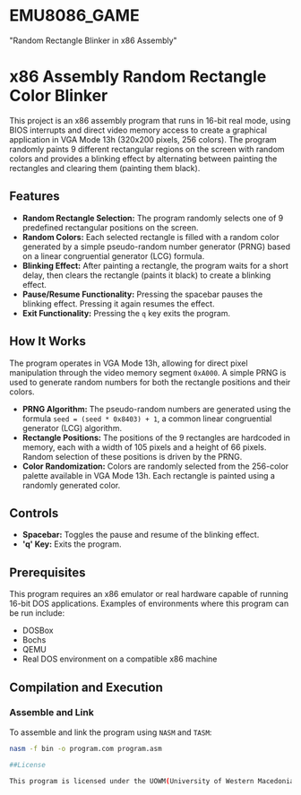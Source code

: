 # EMU8086_GAME
"Random Rectangle Blinker in x86 Assembly"

# x86 Assembly Random Rectangle Color Blinker

This project is an x86 assembly program that runs in 16-bit real mode, using BIOS interrupts and direct video memory access to create a graphical application in VGA Mode 13h (320x200 pixels, 256 colors). The program randomly paints 9 different rectangular regions on the screen with random colors and provides a blinking effect by alternating between painting the rectangles and clearing them (painting them black).

## Features
- **Random Rectangle Selection:** The program randomly selects one of 9 predefined rectangular positions on the screen.
- **Random Colors:** Each selected rectangle is filled with a random color generated by a simple pseudo-random number generator (PRNG) based on a linear congruential generator (LCG) formula.
- **Blinking Effect:** After painting a rectangle, the program waits for a short delay, then clears the rectangle (paints it black) to create a blinking effect.
- **Pause/Resume Functionality:** Pressing the spacebar pauses the blinking effect. Pressing it again resumes the effect.
- **Exit Functionality:** Pressing the `q` key exits the program.

## How It Works
The program operates in VGA Mode 13h, allowing for direct pixel manipulation through the video memory segment `0xA000`. A simple PRNG is used to generate random numbers for both the rectangle positions and their colors.

- **PRNG Algorithm:** The pseudo-random numbers are generated using the formula `seed = (seed * 0x8403) + 1`, a common linear congruential generator (LCG) algorithm.
- **Rectangle Positions:** The positions of the 9 rectangles are hardcoded in memory, each with a width of 105 pixels and a height of 66 pixels. Random selection of these positions is driven by the PRNG.
- **Color Randomization:** Colors are randomly selected from the 256-color palette available in VGA Mode 13h. Each rectangle is painted using a randomly generated color.

## Controls
- **Spacebar:** Toggles the pause and resume of the blinking effect.
- **'q' Key:** Exits the program.

## Prerequisites
This program requires an x86 emulator or real hardware capable of running 16-bit DOS applications. Examples of environments where this program can be run include:
- DOSBox
- Bochs
- QEMU
- Real DOS environment on a compatible x86 machine

## Compilation and Execution

### Assemble and Link
To assemble and link the program using `NASM` and `TASM`:
```bash
nasm -f bin -o program.com program.asm

##License

This program is licensed under the UOWM(University of Western Macedonia) License, as part of Computer Architecture course.


